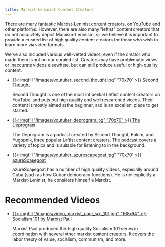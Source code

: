 ```yaml
---
title: Marxist-Leninist Content Creators
---
```


There are many fantastic Marxist-Leninist content creators, on YouTube and other platforms. However, there are also many "leftist" content creators that do not accurately depict Marxism-Leninism, so we believe it is important to provide a curated list of high quality content creators for those who wish to learn more via video formats. 

We've also included various well-vetted videos, even if the creator who made them is not on our curated list. Creators may have problematic views or inaccurate videos elsewhere, but can still produce useful or high-quality content.

<ul class="curated-channel-list">
  <li>
    <a class="logo" href="https://www.youtube.com/c/SecondThought">
        {{< imgfill "/images/youtuber_second_thought.jpg" "70x70" >}}
    </a>
    <a class="channel-name" href="https://www.youtube.com/c/SecondThought">Second Thought</a>
    <p>Second Thought is one of the most influential Leftist content creators on YouTube, and puts out high quality and well researched videos. Their content is mostly aimed at the beginner, and is an excellent place to get started.</p>
  </li>

  <li>
    <a class="logo" href="https://www.youtube.com/@thedeprogram9999">
        {{< imgfill "/images/youtuber_deprogram.jpg" "70x70" >}}
    </a>
    <a class="channel-name" href="https://www.youtube.com/@thedeprogram9999">The Deprogram</a>
    <p>The Deprogram is a podcast created by Second Thought, Hakim, and Yugopnik, three popular Leftist content creators. The podcast covers a variety of topics and is suitable for listening to in the background.</p>
  </li>

  <li>
    <a class="logo" href="https://www.youtube.com/@azureScapegoat">
        {{< imgfill "/images/youtuber_azurescapegoat.jpg" "70x70" >}}
    </a>
    <a class="channel-name" href="https://www.youtube.com/@azureScapegoat">azureScapegoat</a>
    <p>azureScapegoat has a number of high quality videos, especially around Cuba (such as how Cuban democracy functions). He is not explicitly a Marxist-Leninist, he considers himself a Marxist. </p>
  </li>
</ul>

# Recommended Videos


<ul class="curated-video-list">
  <li>
    <a class="logo" href="https://www.youtube.com/playlist?list=PL0J754r0IteXABJntjBg1YuNsn6jItWXQ">
        {{< imgfill "/images/video_marxist_paul_soc_101.jpg" "168x94" >}}
    </a>
    <a class="channel-name" href="https://www.youtube.com/playlist?list=PL0J754r0IteXABJntjBg1YuNsn6jItWXQ">Socialism 101 by Marxist Paul</a>
    <p>Marxist Paul produced this high quality Socialism 101 series in coordination with several other marxist content creators. It covers the labor theory of value, socialism, communism, and more.</p>
  </li>
</ul>